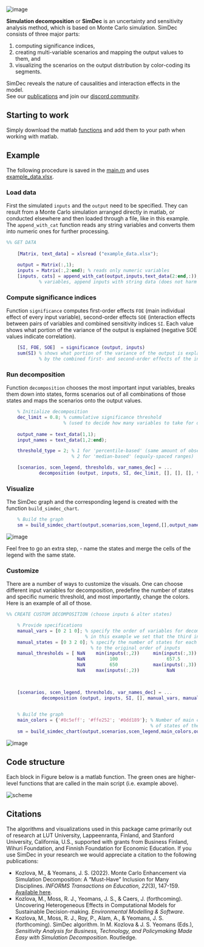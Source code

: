 ![image](https://user-images.githubusercontent.com/37065157/233836694-5312496e-4ada-47cb-bc09-3bf8c00be135.png)

**Simulation decomposition** or **SimDec** is an uncertainty and sensitivity analysis method, which is based on Monte Carlo simulation. SimDec consists of three major parts:
1. computing significance indices, 
2. creating multi-variable scenarios and mapping the output values to them, and 
3. visualizing the scenarios on the output distribution by color-coding its segments. 

SimDec reveals the nature of causalities and interaction effects in the model.  
See our [publications](https://www.simdec.fi/publications) and join our [discord community](https://discord.gg/54SFcNsZS4).



## Starting to work
Simply download the matlab [functions](functions) and add them to your path when working with matlab.

## Example
The following procedure is saved in the [main.m](main.m) and uses [example_data.xlsx](example_data.xlsx).

### Load data 
First the simulated `inputs` and the `output` need to be specified. They can result from a Monte Carlo simulation arranged directly in matlab, or conducted elsewhere and then loaded through a file, like in this example. The `append_with_cat` function reads any string variables and converts them into numeric ones for further processing. 

```matlab
%% GET DATA
             
    [Matrix, text_data] = xlsread ("example_data.xlsx");
    
    output = Matrix(:,1);
    inputs = Matrix(:,2:end); % reads only numeric variables           
    [inputs, cats] = append_with_cat(output,inputs,text_data(2:end,:)); % if you have categorical
            % variables, append inputs with string data (does not harm if no categorical variables)
```


### Compute significance indices
Function `significance` computes first-order effects `FOE` (main individual effect of every input variable), second-order effects `SOE` (interaction effects between pairs of variables and combined sensitivity indices `SI`. Each value shows what portion of the variance of the output is explained (negative SOE values indicate correlation).  

```matlab
    [SI, FOE, SOE]  = significance (output, inputs)
    sum(SI) % shows what portion of the variance of the output is explained 
            % by the combined first- and second-order effects of the inputs
```


### Run decomposition
Function `decomposition` chooses the most important input variables, breaks them down into states, forms scenarios out of all combinations of those states and maps the scenarios onto the output values.

```matlab
    % Initialize decomposition
    dec_limit = 0.8; % cummulative significance threshold 
                     % (used to decide how many variables to take for decomposition)
    
    output_name = text_data(1,1);
    input_names = text_data(1,2:end);

    threshold_type = 2; % 1 for 'percentile-based' (same amount of observations in each state),
                        % 2 for 'median-based' (equaly-spaced ranges)

    [scenarios, scen_legend, thresholds, var_names_dec] = ...
            decomposition (output, inputs, SI, dec_limit, [], [], [], threshold_type, input_names);
```


### Visualize
The SimDec graph and the corresponding legend is created with the function `build_simdec_chart`. 

```matlab
    % Build the graph
    sm = build_simdec_chart(output,scenarios,scen_legend,[],output_name,var_names_dec);
```
![image](https://user-images.githubusercontent.com/37065157/233839183-7852735f-4c80-47da-9f26-d4ac8d962dd3.png)

Feel free to go an extra step, - name the states and merge the cells of the legend with the same state. 


### Customize
There are a number of ways to customize the visuals. One can choose different input variables for decomposition, predefine the number of states and specific numeric threshold, and most importantly, change the colors. Here is an example of all of those.

```matlab
%% CREATE CUSTOM DECOMPOSITION (choose inputs & alter states) 

    % Provide specifications  
    manual_vars = [0 2 1 0]; % specify the order of variables for decomposition, use 0 to exclude, size (1, N_inputs)
                             % in this example we set that the third input variable is used first, and then the second one.  
    manual_states = [0 3 2 0]; % specify the number of states for each variable, size (1, N_inputs), the position corresponds 
                               % to the original order of inputs
    manual_thresholds = [ NaN    min(inputs(:,2))     min(inputs(:,3))    NaN
                          NaN         100                  657.5          NaN
                          NaN         650             max(inputs(:,3))    NaN      
                          NaN    max(inputs(:,2))          NaN            NaN]; % specify numeric thresholds for every state, 
                                                                                % size (max(manual_states)+1, N_inputs).


    [scenarios, scen_legend, thresholds, var_names_dec] = ...
             decomposition (output, inputs, SI, [], manual_vars, manual_states, manual_thresholds, [], input_names);
        

    % Build the graph
    main_colors = {'#8c5eff'; '#ffe252'; '#0dd189'}; % Number of main colors should be equal to the number 
                                                     % of states of the first for decomposition variable. 
    sm = build_simdec_chart(output,scenarios,scen_legend,main_colors,output_name,var_names_dec);
```
![image](https://user-images.githubusercontent.com/37065157/233839368-f3cc430b-f974-4de2-9d80-27179eaa1458.png)


## Code structure
Each block in Figure below is a matlab function. The green ones are higher-level functions that are called in the main script (i.e. example above).


![scheme](https://user-images.githubusercontent.com/37065157/234074889-719ea46b-f542-4ef5-8709-542747fc17c1.png)



## Citations

The algorithms and visualizations used in this package came primarily out of research at LUT University, Lappeenranta, Finland, and Stanford University, California, U.S., supported with grants from Business Finland, Wihuri Foundation, and Finnish Foundation for Economic Education. If you use SimDec in your research we would appreciate a citation to the following publications:

- Kozlova, M., & Yeomans, J. S. (2022). Monte Carlo Enhancement via Simulation Decomposition: A “Must-Have” Inclusion for Many Disciplines. _INFORMS Transactions on Education, 22_(3), 147-159. [Available here](https://pubsonline.informs.org/doi/10.1287/ited.2019.0240).
- Kozlova, M., Moss, R. J., Yeomans, J. S., & Caers, J. (forthcoming). Uncovering Heterogeneous Effects in Computational Models for Sustainable Decision-making. _Environmental Modelling & Software_. 
- Kozlova, M., Moss, R. J., Roy, P., Alam, A., & Yeomans, J. S. (forthcoming). SimDec algorithm. In M. Kozlova & J. S. Yeomans (Eds.), _Sensitivity Analysis for Business, Technology, and Policymaking Made Easy with Simulation Decomposition_. Routledge.
